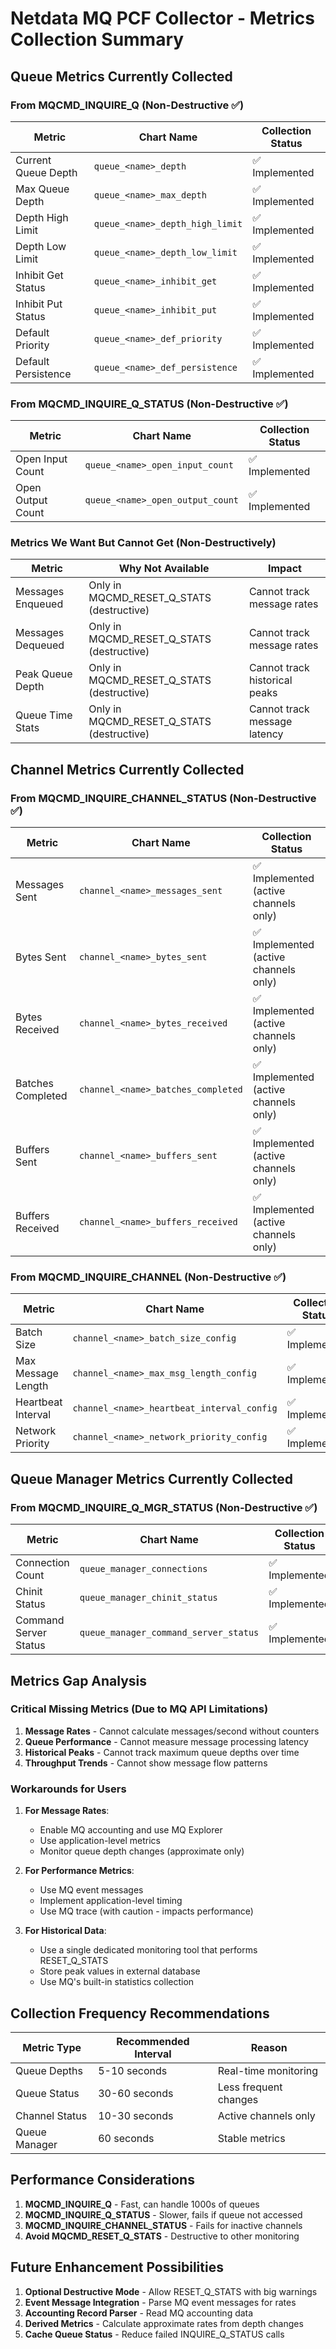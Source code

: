 # Netdata MQ PCF Collector - Metrics Collection Summary

## Queue Metrics Currently Collected

### From MQCMD_INQUIRE_Q (Non-Destructive ✅)
| Metric | Chart Name | Collection Status |
|--------|------------|-------------------|
| Current Queue Depth | `queue_<name>_depth` | ✅ Implemented |
| Max Queue Depth | `queue_<name>_max_depth` | ✅ Implemented |
| Depth High Limit | `queue_<name>_depth_high_limit` | ✅ Implemented |
| Depth Low Limit | `queue_<name>_depth_low_limit` | ✅ Implemented |
| Inhibit Get Status | `queue_<name>_inhibit_get` | ✅ Implemented |
| Inhibit Put Status | `queue_<name>_inhibit_put` | ✅ Implemented |
| Default Priority | `queue_<name>_def_priority` | ✅ Implemented |
| Default Persistence | `queue_<name>_def_persistence` | ✅ Implemented |

### From MQCMD_INQUIRE_Q_STATUS (Non-Destructive ✅)
| Metric | Chart Name | Collection Status |
|--------|------------|-------------------|
| Open Input Count | `queue_<name>_open_input_count` | ✅ Implemented |
| Open Output Count | `queue_<name>_open_output_count` | ✅ Implemented |

### Metrics We Want But Cannot Get (Non-Destructively)
| Metric | Why Not Available | Impact |
|--------|-------------------|---------|
| Messages Enqueued | Only in MQCMD_RESET_Q_STATS (destructive) | Cannot track message rates |
| Messages Dequeued | Only in MQCMD_RESET_Q_STATS (destructive) | Cannot track message rates |
| Peak Queue Depth | Only in MQCMD_RESET_Q_STATS (destructive) | Cannot track historical peaks |
| Queue Time Stats | Only in MQCMD_RESET_Q_STATS (destructive) | Cannot track message latency |

## Channel Metrics Currently Collected

### From MQCMD_INQUIRE_CHANNEL_STATUS (Non-Destructive ✅)
| Metric | Chart Name | Collection Status |
|--------|------------|-------------------|
| Messages Sent | `channel_<name>_messages_sent` | ✅ Implemented (active channels only) |
| Bytes Sent | `channel_<name>_bytes_sent` | ✅ Implemented (active channels only) |
| Bytes Received | `channel_<name>_bytes_received` | ✅ Implemented (active channels only) |
| Batches Completed | `channel_<name>_batches_completed` | ✅ Implemented (active channels only) |
| Buffers Sent | `channel_<name>_buffers_sent` | ✅ Implemented (active channels only) |
| Buffers Received | `channel_<name>_buffers_received` | ✅ Implemented (active channels only) |

### From MQCMD_INQUIRE_CHANNEL (Non-Destructive ✅)
| Metric | Chart Name | Collection Status |
|--------|------------|-------------------|
| Batch Size | `channel_<name>_batch_size_config` | ✅ Implemented |
| Max Message Length | `channel_<name>_max_msg_length_config` | ✅ Implemented |
| Heartbeat Interval | `channel_<name>_heartbeat_interval_config` | ✅ Implemented |
| Network Priority | `channel_<name>_network_priority_config` | ✅ Implemented |

## Queue Manager Metrics Currently Collected

### From MQCMD_INQUIRE_Q_MGR_STATUS (Non-Destructive ✅)
| Metric | Chart Name | Collection Status |
|--------|------------|-------------------|
| Connection Count | `queue_manager_connections` | ✅ Implemented |
| Chinit Status | `queue_manager_chinit_status` | ✅ Implemented |
| Command Server Status | `queue_manager_command_server_status` | ✅ Implemented |

## Metrics Gap Analysis

### Critical Missing Metrics (Due to MQ API Limitations)
1. **Message Rates** - Cannot calculate messages/second without counters
2. **Queue Performance** - Cannot measure message processing latency
3. **Historical Peaks** - Cannot track maximum queue depths over time
4. **Throughput Trends** - Cannot show message flow patterns

### Workarounds for Users
1. **For Message Rates**:
   - Enable MQ accounting and use MQ Explorer
   - Use application-level metrics
   - Monitor queue depth changes (approximate only)

2. **For Performance Metrics**:
   - Use MQ event messages
   - Implement application-level timing
   - Use MQ trace (with caution - impacts performance)

3. **For Historical Data**:
   - Use a single dedicated monitoring tool that performs RESET_Q_STATS
   - Store peak values in external database
   - Use MQ's built-in statistics collection

## Collection Frequency Recommendations

| Metric Type | Recommended Interval | Reason |
|-------------|---------------------|---------|
| Queue Depths | 5-10 seconds | Real-time monitoring |
| Queue Status | 30-60 seconds | Less frequent changes |
| Channel Status | 10-30 seconds | Active channels only |
| Queue Manager | 60 seconds | Stable metrics |

## Performance Considerations

1. **MQCMD_INQUIRE_Q** - Fast, can handle 1000s of queues
2. **MQCMD_INQUIRE_Q_STATUS** - Slower, fails if queue not accessed
3. **MQCMD_INQUIRE_CHANNEL_STATUS** - Fails for inactive channels
4. **Avoid MQCMD_RESET_Q_STATS** - Destructive to other monitoring

## Future Enhancement Possibilities

1. **Optional Destructive Mode** - Allow RESET_Q_STATS with big warnings
2. **Event Message Integration** - Parse MQ event messages for rates
3. **Accounting Record Parser** - Read MQ accounting data
4. **Derived Metrics** - Calculate approximate rates from depth changes
5. **Cache Queue Status** - Reduce failed INQUIRE_Q_STATUS calls